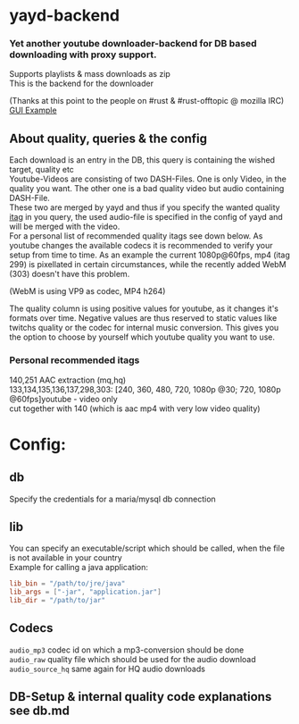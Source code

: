 # yayd-backend
### Yet another youtube downloader-backend for DB based downloading with proxy support. 
Supports playlists & mass downloads as zip  
This is the backend for the downloader  
  

(Thanks at this point to the people on #rust & #rust-offtopic @ mozilla IRC)  
[GUI Example](***REMOVED***)

## About quality, queries & the config
Each download is an entry in the DB, this query is containing the wished target, quality etc  
Youtube-Videos are consisting of two DASH-Files. One is only Video, in the quality you want.
The other one is a bad quality video but audio containing DASH-File.  
These two are merged by yayd and thus if you specify the wanted quality [itag](https://en.wikipedia.org/wiki/YouTube#Quality_and_formats)
in you query,
the used audio-file is specified in the config of yayd and will be merged with the video.  
For a personal list of recommended quality itags see down below.
As youtube changes the available codecs it is recommended to verify your setup from time to time.
As an example the current 1080p@60fps, mp4 (itag 299) is pixellated in certain circumstances, while the recently added
WebM (303) doesn't have this problem.  
  
(WebM is using VP9 as codec, MP4 h264)

The quality column is using positive values for youtube, as it changes it's formats over time. Negative values are thus reserved to
static values like twitchs quality or the codec for internal music conversion. This gives you the option to choose by yourself which
youtube quality you want to use.

### Personal recommended itags
140,251 AAC extraction (mq,hq)  
133,134,135,136,137,298,303: [240, 360, 480, 720, 1080p @30; 720, 1080p @60fps]youtube - video only  
cut together with 140 (which is aac mp4 with very low video quality)  

# Config:
## db
Specify the credentials for a maria/mysql db connection
## lib
You can specify an executable/script which should be called, when the file is not available in your country  
Example for calling a java application:  
```toml
lib_bin = "/path/to/jre/java"
lib_args = ["-jar", "application.jar"]
lib_dir = "/path/to/jar"
```
## Codecs
`audio_mp3` codec id on which a mp3-conversion should be done  
`audio_raw` quality file which should be used for the audio download  
`audio_source_hq` same again for HQ audio downloads  

## DB-Setup & internal quality code explanations see db.md
